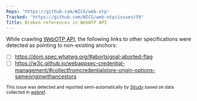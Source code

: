 ```yaml
---
Repo: 'https://github.com/WICG/web-otp'
Tracked: 'https://github.com/WICG/web-otp/issues/59'
Title: Broken references in WebOTP API
---
```


While crawling [WebOTP API](https://wicg.github.io/web-otp/), the following links to other specifications were detected as pointing to non-existing anchors:
* [ ] https://dom.spec.whatwg.org/#abortsignal-aborted-flag
* [ ] https://w3c.github.io/webappsec-credential-management/#collectfromcredentialstore-origin-options-sameoriginwithancestors

<sub>This issue was detected and reported semi-automatically by [Strudy](https://github.com/w3c/strudy/) based on data collected in [webref](https://github.com/w3c/webref/).</sub>
